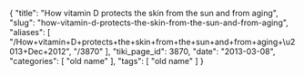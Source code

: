 {
    "title": "How vitamin D protects the skin from the sun and from aging",
    "slug": "how-vitamin-d-protects-the-skin-from-the-sun-and-from-aging",
    "aliases": [
        "/How+vitamin+D+protects+the+skin+from+the+sun+and+from+aging+\u2013+Dec+2012",
        "/3870"
    ],
    "tiki_page_id": 3870,
    "date": "2013-03-08",
    "categories": [
        "old name"
    ],
    "tags": [
        "old name"
    ]
}